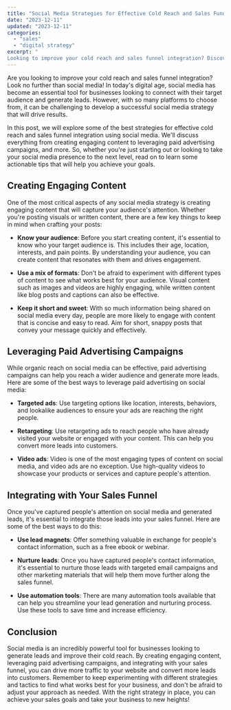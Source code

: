 ```yaml
---
title: "Social Media Strategies for Effective Cold Reach and Sales Funnel Integration"
date: "2023-12-11"
updated: "2023-12-11"
categories: 
  - "sales"
  - "digital strategy"
excerpt: "
Looking to improve your cold reach and sales funnel integration? Discover effective social media strategies that will drive results. Learn how to create engaging content, leverage paid advertising campaigns, and integrate with your sales funnel. Boost your leads and convert more customers with our actionable tips."
--- 
```


Are you looking to improve your cold reach and sales funnel integration? Look no further than social media! In today's digital age, social media has become an essential tool for businesses looking to connect with their target audience and generate leads. However, with so many platforms to choose from, it can be challenging to develop a successful social media strategy that will drive results.

In this post, we will explore some of the best strategies for effective cold reach and sales funnel integration using social media. We'll discuss everything from creating engaging content to leveraging paid advertising campaigns, and more. So, whether you're just starting out or looking to take your social media presence to the next level, read on to learn some actionable tips that will help you achieve your goals.

Creating Engaging Content
----------------

One of the most critical aspects of any social media strategy is creating engaging content that will capture your audience's attention. Whether you're posting visuals or written content, there are a few key things to keep in mind when crafting your posts:

- **Know your audience**: Before you start creating content, it's essential to know who your target audience is. This includes their age, location, interests, and pain points. By understanding your audience, you can create content that resonates with them and drives engagement.

- **Use a mix of formats**: Don't be afraid to experiment with different types of content to see what works best for your audience. Visual content such as images and videos are highly engaging, while written content like blog posts and captions can also be effective.

- **Keep it short and sweet**: With so much information being shared on social media every day, people are more likely to engage with content that is concise and easy to read. Aim for short, snappy posts that convey your message quickly and effectively.

Leveraging Paid Advertising Campaigns
------------------

While organic reach on social media can be effective, paid advertising campaigns can help you reach a wider audience and generate more leads. Here are some of the best ways to leverage paid advertising on social media:

- **Targeted ads**: Use targeting options like location, interests, behaviors, and lookalike audiences to ensure your ads are reaching the right people.

- **Retargeting**: Use retargeting ads to reach people who have already visited your website or engaged with your content. This can help you convert more leads into customers.

- **Video ads**: Video is one of the most engaging types of content on social media, and video ads are no exception. Use high-quality videos to showcase your products or services and capture people's attention.

Integrating with Your Sales Funnel
------------------

Once you've captured people's attention on social media and generated leads, it's essential to integrate those leads into your sales funnel. Here are some of the best ways to do this:

- **Use lead magnets**: Offer something valuable in exchange for people's contact information, such as a free ebook or webinar.

- **Nurture leads**: Once you have captured people's contact information, it's essential to nurture those leads with targeted email campaigns and other marketing materials that will help them move further along the sales funnel.

- **Use automation tools**: There are many automation tools available that can help you streamline your lead generation and nurturing process. Use these tools to save time and increase efficiency.

Conclusion
-------

Social media is an incredibly powerful tool for businesses looking to generate leads and improve their cold reach. By creating engaging content, leveraging paid advertising campaigns, and integrating with your sales funnel, you can drive more traffic to your website and convert more leads into customers. Remember to keep experimenting with different strategies and tactics to find what works best for your business, and don't be afraid to adjust your approach as needed. With the right strategy in place, you can achieve your sales goals and take your business to new heights!
